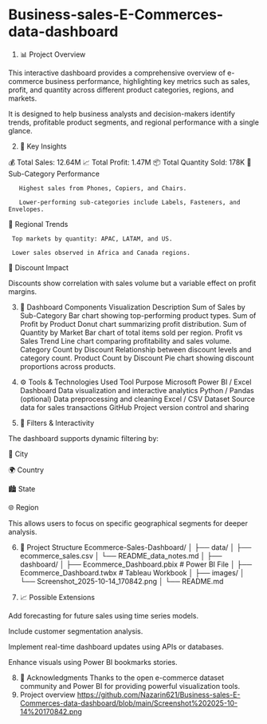 # Business-sales-E-Commerces-data-dashboard

1. 📊 Project Overview

This interactive dashboard provides a comprehensive overview of e-commerce business performance, highlighting key metrics such as sales, profit, and quantity across different product categories, regions, and markets.

It is designed to help business analysts and decision-makers identify trends, profitable product segments, and regional performance with a single glance.

2. 🚀 Key Insights

  💰 Total Sales: 12.64M
  📈 Total Profit: 1.47M
  📦 Total Quantity Sold: 178K
   🔹 Sub-Category Performance

       Highest sales from Phones, Copiers, and Chairs.

       Lower-performing sub-categories include Labels, Fasteners, and Envelopes.

  🔹 Regional Trends

     Top markets by quantity: APAC, LATAM, and US.

     Lower sales observed in Africa and Canada regions.

  🔹 Discount Impact

 Discounts show correlation with sales volume but a variable effect on profit margins.

3. 🧠 Dashboard Components
   Visualization                                  	Description
Sum of Sales by Sub-Category	            Bar chart showing top-performing product types.
Sum of Profit by Product                	Donut chart summarizing profit distribution.
Sum of Quantity by Market	                Bar chart of total items sold per region.
Profit vs Sales Trend                   	Line chart comparing profitability and sales volume.
Category Count by Discount               	Relationship between discount levels and category count.
Product Count by Discount               	Pie chart showing discount proportions across products.

4. ⚙️ Tools & Technologies Used
      Tool	                                                            Purpose
Microsoft Power BI / Excel Dashboard	                 Data visualization and interactive analytics
Python / Pandas (optional)	                           Data preprocessing and cleaning
Excel / CSV                                            Dataset	Source data for sales transactions
GitHub	                                               Project version control and sharing

5. 🧩 Filters & Interactivity

The dashboard supports dynamic filtering by:

🌆 City

🌍 Country

🏙️ State

🌐 Region

This allows users to focus on specific geographical segments for deeper analysis.

6. 📂 Project Structure
Ecommerce-Sales-Dashboard/
│
├── data/
│   ├── ecommerce_sales.csv
│   └── README_data_notes.md
│
├── dashboard/
│   ├── Ecommerce_Dashboard.pbix   # Power BI File
│   ├── Ecommerce_Dashboard.twbx   # Tableau Workbook
│
├── images/
│   └── Screenshot_2025-10-14_170842.png
│
└── README.md

7. 📈 Possible Extensions

Add forecasting for future sales using time series models.

Include customer segmentation analysis.

Implement real-time dashboard updates using APIs or databases.

Enhance visuals using Power BI bookmarks  stories.

8. 🙌 Acknowledgments
   Thanks to the open e-commerce dataset community and Power BI for providing powerful visualization tools.
9. Project overview
    https://github.com/Nazarin621/Business-sales-E-Commerces-data-dashboard/blob/main/Screenshot%202025-10-14%20170842.png
